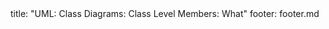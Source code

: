 <frontmatter>
title: "UML: Class Diagrams: Class Level Members: What"
footer: footer.md
</frontmatter>

<include src="unit-inPage-asFlat.md" boilerplate />